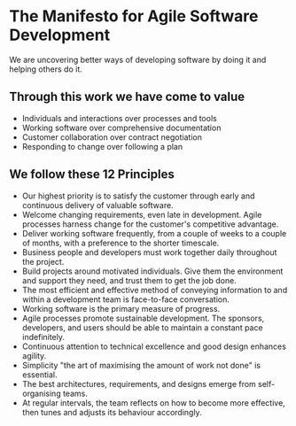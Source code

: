 # The Manifesto for Agile Software Development

We are uncovering better ways of developing software by doing it and helping others do it.

## Through this work we have come to value

- Individuals and interactions over processes and tools
- Working software over comprehensive documentation
- Customer collaboration over contract negotiation
- Responding to change over following a plan​

## We follow these ​​12 Principles​

- Our highest priority is to satisfy the customer through early and continuous delivery of valuable software.
- Welcome changing requirements, even late in development. Agile processes harness change for the customer's competitive advantage.
- Deliver working software frequently, from a couple of weeks to a couple of months, with a preference to the shorter timescale.
- Business people and developers must work together daily throughout the project.
- Build projects around motivated individuals. Give them the environment and support they need, and trust them to get the job done.
- The most efficient and effective method of conveying information to and within a development team is face-to-face conversation.
- Working software is the primary measure of progress.
- Agile processes promote sustainable development. The sponsors, developers, and users should be able to maintain a constant pace indefinitely.
- Continuous attention to technical excellence and good design enhances agility.
- Simplicity "the art of maximising the amount of work not done" is essential.
- The best architectures, requirements, and designs emerge from self-organising teams.
- At regular intervals, the team reflects on how to become more effective, then tunes and adjusts its behaviour accordingly.​
